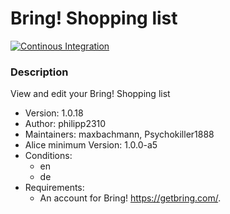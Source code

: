 # Bring! Shopping list

[![Continous Integration](https://gitlab.com/project-alice-assistant/skills/skill_BringShoppingList/badges/master/pipeline.svg)](https://gitlab.com/project-alice-assistant/skills/skill_BringShoppingList/pipelines/latest)

### Description
View and edit your Bring! Shopping list

- Version: 1.0.18
- Author: philipp2310
- Maintainers: maxbachmann, Psychokiller1888
- Alice minimum Version: 1.0.0-a5
- Conditions:
  - en
  - de
- Requirements:
  - An account for Bring! https://getbring.com/.
